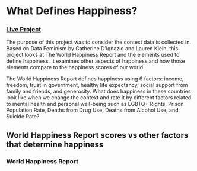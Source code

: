 # What Defines Happiness?

### [Live Project](https://isabelstoddart.github.io/What-Defines-Happiness/)

The purpose of this project was to consider the context data is collected in. Based on Data Feminism by Catherine D’Ignazio and Lauren Klein, this project looks at The World Happiness Report and the elements used to define happiness. It examines other aspects of happiness and how those elements compare to the happiness scores of our world. 

The World Happiness Report defines happiness using 6 factors: income, freedom, trust in government, healthy life expectancy, social support from family and friends, and generosity. What does happiness in these countries look like when we change the context and rate it by different factors related to mental health and personal well-being such as LGBTQ+ Rights, Prison Population Rate, Deaths from Drug Use, Deaths from Alcohol Use, and Suicide Rate? 

## World Happiness Report scores vs other factors that determine happiness

### World Happiness Report
